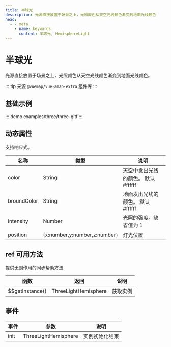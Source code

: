 ```yaml
---
title: 半球光
description: 光源直接放置于场景之上，光照颜色从天空光线颜色渐变到地面光线颜色
head:
  - - meta
    - name: keywords
      content: 半球光, HemisphereLight
---
```


# 半球光
光源直接放置于场景之上，光照颜色从天空光线颜色渐变到地面光线颜色。

::: tip
来源 ```@vuemap/vue-amap-extra``` 组件库
:::

## 基础示例

::: demo
examples/three/three-gltf
:::


## 动态属性
支持响应式。

名称 | 类型                                         | 说明
---|--------------------------------------------|---|
color | String                                     | 天空中发出光线的颜色。 默认 #ffffff
broundColor | String                                     | 地面发出光线的颜色。 默认 #ffffff
intensity | Number                              | 光照的强度。缺省值为 1
position | {x:number,y:number,z:number} | 灯光位置

## ref 可用方法
提供无副作用的同步帮助方法

函数 | 返回    | 说明
---|-------|---|
$$getInstance() | ThreeLightHemisphere | 获取实例

## 事件

事件 | 参数 | 说明
---|---|---|
init | ThreeLightHemisphere | 实例初始化结束

